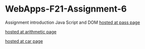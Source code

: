# WebApps-F21-Assignment-6
Assignment introduction Java Script and DOM
[hosted at pass page](https://44-563-webapps-f21.github.io/webapps-f21-assignment-6-cheipuri/pass.html)

[hosted at arithmetic page](https://44-563-webapps-f21.github.io/webapps-f21-assignment-6-cheipuri/arithmetic.html)

[hosted at car page](https://44-563-webapps-f21.github.io/webapps-f21-assignment-6-cheipuri/car.html)